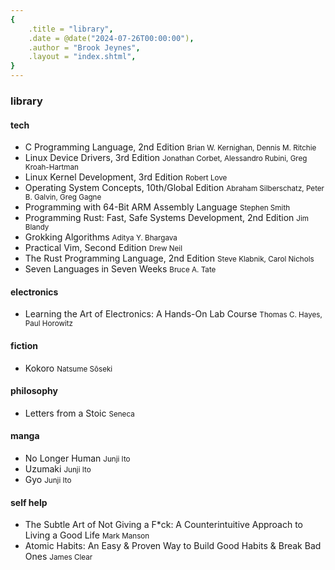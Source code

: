 ```yaml
---
{
    .title = "library",
    .date = @date("2024-07-26T00:00:00"),
    .author = "Brook Jeynes",
    .layout = "index.shtml",
}  
---
```


### library

#### tech
<ul id="posts">
    <li>
        <span>C Programming Language, 2nd Edition</span>
        <small>Brian W. Kernighan, Dennis M. Ritchie</small>
    </li>
    <li>
        <span>Linux Device Drivers, 3rd Edition</span>
        <small>Jonathan Corbet, Alessandro Rubini, Greg Kroah-Hartman</small>
    </li>
    <li>
        <span>Linux Kernel Development, 3rd Edition</span>
        <small>Robert Love</small>
    </li>
    <li>
        <span>Operating System Concepts, 10th/Global Edition</span>
        <small>Abraham Silberschatz, Peter B. Galvin, Greg Gagne</small>
    </li>
    <li>
        <span>Programming with 64-Bit ARM Assembly Language</span>
        <small>Stephen Smith</small>
    </li>
    <li>
        <span>Programming Rust: Fast, Safe Systems Development, 2nd Edition</span>
        <small>Jim Blandy</small>
    </li>
    <li>
        <span>Grokking Algorithms</span>
        <small>Aditya Y. Bhargava</small>
    </li>
    <li>
        <span>Practical Vim, Second Edition</span>
        <small>Drew Neil</small>
    </li>
    <li>
        <span>The Rust Programming Language, 2nd Edition</span>
        <small>Steve Klabnik, Carol Nichols</small>
    </li>
    <li>
        <span>Seven Languages in Seven Weeks</span>
        <small>Bruce A. Tate</small>
    </li>
</ul>

#### electronics
<ul id="posts">
    <li>
        <span>Learning the Art of Electronics: A Hands-On Lab Course</span>
        <small>Thomas C. Hayes, Paul Horowitz</small>
    </li>
</ul>

#### fiction
<ul id="posts">
    <li>
        <span>Kokoro</span>
        <small>Natsume Sōseki</small>
    </li>
</ul>

#### philosophy
<ul id="posts">
    <li>
        <span>Letters from a Stoic</span>
        <small>Seneca</small>
    </li>
</ul>

#### manga
<ul id="posts">
    <li>
        <span>No Longer Human</span>
        <small>Junji Ito</small>
    </li>
    <li>
        <span>Uzumaki</span>
        <small>Junji Ito</small>
    </li>
    <li>
        <span>Gyo</span>
        <small>Junji Ito</small>
    </li>
</ul>
    
#### self help
<ul id="posts">
    <li>
        <span>The Subtle Art of Not Giving a F*ck: A Counterintuitive Approach to Living a Good Life</span>
        <small>Mark Manson</small>
    </li>
    <li>
        <span>Atomic Habits: An Easy & Proven Way to Build Good Habits & Break Bad Ones</span>
        <small>James Clear</small>
    </li>
</ul>
